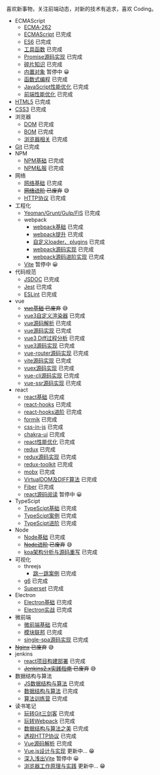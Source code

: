 喜欢新事物，关注前端动态，对新的技术有追求，喜欢 Coding。 <br />

* ECMAScript
  + [ECMA-262](https://www.ecma-international.org/publications-and-standards/standards/ecma-262/) 
  + [ECMAScript](https://github.com/yw0525/notes/tree/master/ecmascript/base) 已完成
  + [ES6](https://github.com/yw0525/notes/tree/master/ecmascript/es6) 已完成
  + [工具函数](https://github.com/yw0525/notes/tree/master/utils) 已完成
  + [Promise源码实现](https://github.com/yw0525/notes/tree/master/ecmascript/promise) 已完成
  + [碎片知识](https://github.com/yw0525/notes/tree/master/fragment) 已完成
  + [内置对象](https://github.com/yw0525/notes/tree/master/ecmascript/Built_in_objects) 暂停中 😀
  + [函数式编程](https://github.com/yw0525/notes/tree/master/ecmascript/functional) 已完成
  + [JavaScript性能优化](https://github.com/yw0525/notes/tree/master/ecmascript/optimize) 已完成
  + [前端性能优化](https://github.com/yw0525/notes/tree/master/ecmascript/front_end_optimize) 已完成
* [HTML5](https://github.com/yw0525/notes/tree/master/html5/base) 已完成
* [CSS3](https://github.com/yw0525/notes/tree/master/css3) 已完成
* 浏览器
  + [DOM](https://github.com/yw0525/notes/tree/master/dom) 已完成
  + [BOM](https://github.com/yw0525/notes/tree/master/bom) 已完成
  + [浏览器相关](https://www.yuque.com/yyne87/wwaov6) 已完成
* [Git](https://github.com/yw0525/notes/tree/master/git) 已完成
* NPM
  + [NPM基础](https://github.com/yw0525/notes/tree/master/npm/base) 已完成
  + [NPM私服](https://github.com/yw0525/notes/tree/master/npm/repos) 已完成
* 网络
  + [网络基础](https://github.com/yw0525/notes/tree/master/network/base) 已完成
  + ~~[网络进阶](https://github.com/yw0525/notes/tree/master/network/plus) 已废弃~~ 😅
  + [HTTP协议](https://www.yuque.com/yyne87/mw1l9v) 已完成
* 工程化
  + [Yeoman/Grunt/Gulp/FIS](https://github.com/yw0525/notes/tree/master/engineering) 已完成
  + webpack
    - [webpack基础](https://github.com/yw0525/notes/tree/master/webpack/webpack) 已完成
    - [webpack提升](https://github.com/yw0525/notes/tree/master/webpack/webpack_tencent) 已完成
    - [自定义loader、plugins](https://github.com/yw0525/notes/tree/master/webpack/webpack_write) 已完成
    - [webpack源码实现](https://github.com/yw0525/notes/tree/master/webpack/webpack_write) 已完成
    - [webpack源码进阶实现](https://github.com/yw0525/notes/tree/master/webpack/webpack_write_plus) 已完成
  + [Vite](https://github.com/yw0525/notes/tree/master/vite) 暂停中 😀
* 代码规范
  + [JSDOC](https://github.com/yw0525/notes/tree/master/doc) 已完成
  + [Jest](https://github.com/yw0525/notes/tree/master/jest) 已完成
  + [ESLint](https://github.com/yw0525/notes/tree/master/eslint) 已完成
* vue
  + ~~[vue基础](https://github.com/yw0525/notes/tree/master/vue/vue_base) 已废弃~~ 😅
  + [vue3自定义渲染器](https://github.com/yw0525/notes/tree/master/vue/vue3_renderer) 已完成
  + [vue源码解析](https://github.com/yw0525/notes/tree/master/vue/vue_source) 已完成
  + [vue源码实现](https://github.com/yw0525/notes/tree/master/vue/vue_source_design) 已完成
  + [vue3 Diff过程分析](https://github.com/yw0525/notes/tree/master/vue/vue3_diff) 已完成
  + [vue3源码实现](https://github.com/yw0525/notes/tree/master/vue/vue3_source) 已完成
  + [vue-router源码实现](https://github.com/yw0525/notes/tree/master/vue/vue_router) 已完成
  + [vite源码实现](https://github.com/yw0525/notes/tree/master/vue/vue_vite) 已完成
  + [vuex源码实现](https://github.com/yw0525/notes/tree/master/vue/vuex) 已完成
  + [vue-cli源码实现](https://github.com/yw0525/notes/tree/master/vue/vue_cli) 已完成
  + [vue-ssr源码实现](https://github.com/yw0525/notes/tree/master/vue/vue_ssr) 已完成
* react
  + [react基础](https://github.com/yw0525/notes/tree/master/react/react_base) 已完成
  + [react-hooks](https://github.com/yw0525/notes/tree/master/react/react_hooks) 已完成
  + [react-hooks进阶](https://github.com/yw0525/notes/tree/master/react/react_hooks_plus) 已完成
  + [formik](https://github.com/yw0525/notes/tree/master/react/formik) 已完成
  + [css-in-js](https://github.com/yw0525/notes/tree/master/react/css_in_js) 已完成
  + [chakra-ui](https://github.com/yw0525/notes/tree/master/react/chakra_ui) 已完成
  + [react性能优化](https://github.com/yw0525/notes/tree/master/react/optimize) 已完成
  + [redux](https://github.com/yw0525/notes/tree/master/react/redux) 已完成
  + [redux源码实现](https://github.com/yw0525/notes/tree/master/react/redux) 已完成
  + [redux-toolkit](https://github.com/yw0525/notes/tree/master/react/redux) 已完成
  + [mobx](https://github.com/yw0525/notes/tree/master/react/mobx) 已完成
  + [VirtualDOM及DIFF算法](https://github.com/yw0525/notes/tree/master/react/virtual_dom) 已完成
  + [Fiber](https://github.com/yw0525/notes/tree/master/react/Fiber) 已完成
  + [react源码阅读](https://github.com/yw0525/notes/tree/master/react/react_source) 暂停中 😀
* TypeScipt
  + [TypeScipt基础](https://github.com/yw0525/notes/tree/master/typescript/base) 已完成
  + [TypeScipt案例](https://github.com/yw0525/notes/tree/master/typescript/examples/test/src) 已完成
  + [TypeScipt进阶](https://github.com/yw0525/notes/tree/master/typescript/plus) 已完成
* Node
  + [Node基础](https://github.com/yw0525/notes/tree/master/node/base) 已完成
  + ~~[Node进阶](https://github.com/yw0525/notes/tree/master/node/plus) 已废弃~~ 😅
  + [koa架构分析与源码重写](https://github.com/yw0525/notes/tree/master/node/koa) 已完成
* 可视化
  + threejs
    + [跳一跳案例](https://github.com/yw0525/notes/tree/master/visualization/three.js/jump) 已完成
  + [g6](https://github.com/yw0525/notes/tree/master/visualization/g6) 已完成
  + [Superset](https://github.com/yw0525/notes/tree/master/superset) 已完成
* Electron
  + [Electron基础](https://github.com/yw0525/notes/tree/master/electron/base) 已完成
  + [Electron实战](https://github.com/yw0525/notes/tree/master/electron/combat) 已完成
* 微前端
  + [微前端基础](https://github.com/yw0525/notes/tree/master/micro_frontends/base) 已完成
  + [模块联邦](https://github.com/yw0525/notes/tree/master/micro_frontends/module_federation) 已完成
  + [single-spa源码实现](https://github.com/yw0525/notes/tree/master/micro_frontends/source) 已完成
* ~~[Nginx](https://github.com/yw0525/notes/tree/master/nginx) 已废弃~~ 😅
* jenkins
  + [react项目构建部署](https://github.com/yw0525/notes/tree/master/jenkins/practice) 已完成
  + ~~[Jenkins2.x实践指南](https://github.com/yw0525/notes/tree/master/jenkins/jenkins2.x) 已废弃~~ 😅
* 数据结构与算法
  + [JS数据结构与算法](https://github.com/yw0525/notes/tree/master/alg/algorithm) 已完成
  + [数据结构与算法](https://github.com/yw0525/notes/tree/master/alg/algorithm_google) 已完成
  + [算法训练营](https://github.com/yw0525/notes/tree/master/alg/training) 已完成
* 读书笔记
  + [玩转Git三剑客](https://github.com/yw0525/notes/tree/master/git) 已完成
  + [玩转Webpack](https://github.com/yw0525/notes/tree/master/webpack/webpack_tencent) 已完成
  + [数据结构与算法之美](https://github.com/yw0525/notes/tree/master/alg/algorithm_google) 已完成
  + [透视HTTP协议](https://www.yuque.com/yyne87/mw1l9v) 已完成
  + [Vue源码解析](https://github.com/yw0525/notes/tree/master/vue/vue_source) 已完成
  * [Vue.js设计与实现](https://github.com/yw0525/notes/tree/master/books/Vue.js设计与实现) 更新中... 😁
  + [深入浅出Vite](https://github.com/yw0525/notes/tree/master/vite) 暂停中 😀
  * [浏览器工作原理与实践](https://github.com/yw0525/notes/tree/master/books/浏览器工作原理与实践) 更新中... 😁
